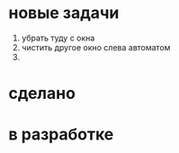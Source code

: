 


# новые задачи

1. убрать туду с окна
3. чистить другое окно слева автоматом
2. 







# сделано





# в разработке
